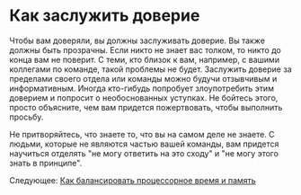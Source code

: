 # Как заслужить доверие
[//]: # (Version:1.0.0)
Чтобы вам доверяли, вы должны заслуживать доверие. Вы также должны быть прозрачны. Если никто не знает вас толком, то никто до конца вам не поверит. С теми, кто близок к вам, например, с вашими коллегами по команде, такой проблемы не будет. Заслужить доверие за пределами своего отдела или команды можно будучи отзывчивым и информативным. Иногда кто-гибудь попробует злоупотребить этим доверием и попросит о необоснованных уступках. Не бойтесь этого, просто объясните, чем вам придется пожертвовать, чтобы выполнить просьбу.

Не притворяйтесь, что знаете то, что вы на самом деле не знаете. С людьми, которые не являются частью вашей команды, вам придется научиться отделять "не могу ответить на это сходу" и "не могу этого знать в принципе".

Следующее: [Как балансировать процессорное время и память](03-How-to-Tradeoff-Time-vs-Space.md)
